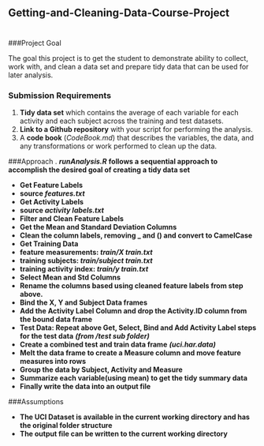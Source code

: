 ## Getting-and-Cleaning-Data-Course-Project
#

###Project Goal

The goal this project is to get the student to demonstrate ability to collect, work with, and clean a data set and prepare tidy data that can be used for later analysis. 
### Submission Requirements
1. **Tidy data set** which contains the average of each variable for each activity and each subject across the training and test datasets.
2. **Link to a Github repository** with your script for performing the analysis. 
3. A **code book** (_CodeBook.md_) that describes the variables, the data, and any transformations or work performed to clean up the data.

###Approach
. **_runAnalysis.R_**  **follows a sequential approach to accomplish the desired goal of creating a tidy data set**

* **Get Feature Labels**
 * **source _features.txt_**
* **Get Activity Labels**
 * **source _activity labels.txt_** 
* **Filter and Clean Feature Labels**
 *  **Get the Mean and Standard Deviation Columns**
 *  **Clean the column labels, removing _ and () and convert to CamelCase**
* **Get Training Data**
 * **feature measurements:  _train/X train.txt_** 
 * **training subjects: _train/subject train.txt_**
 * **training activity index: _train/y train.txt_**
* **Select Mean and Std Columns**
 * **Rename the columns based using cleaned feature labels from step above.** 
* **Bind the X, Y and Subject Data frames**
* **Add the Activity Label Column and drop the Activity.ID column from the bound data frame**
* **Test Data: Repeat above Get, Select, Bind and Add Activity Label steps for the test data** _**(from /test sub folder)**_
* **Create a combined test and train data frame** _**(uci.har.data)**_
*  **Melt the data frame to create a Measure column and move feature measures into rows**
*  **Group the data by Subject, Activity and Measure**
*  **Summarize each variable(using mean) to get the tidy summary data**
*  **Finally write the data into an output file**
 
###Assumptions
* **The UCI Dataset is available in the current working directory and has the original folder structure**
* **The output file can be written to the current working directory** 

